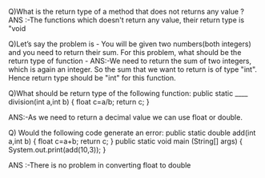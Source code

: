 Q)What is the return type of a method that does not returns any value ?
ANS :-The functions which doesn't return any value, their return type is "void


Q)Let’s say the problem is - You will be given two numbers(both integers) and you need to return their sum.
For this problem, what should be the return type of function -
ANS:-We need to return the sum of two integers, which is again an integer. So the sum that we want to return is of type "int". Hence return type should be "int" for this function.


Q)What should be return type of the following function:
public static ____ division(int a,int b)
{
    float c=a/b;
    return c;
}

ANS:-As we need to return a decimal value we can use float or double.


Q) Would the following code generate an error:
public static double add(int a,int b)
{
    float c=a+b;
    return c;
}
public static void main (String[] args) {
    System.out.print(add(10,3));
}


ANS :-There is no problem in converting float to double